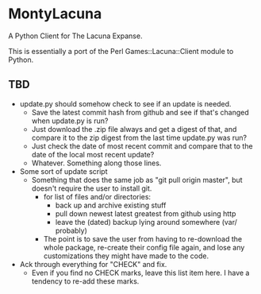 MontyLacuna
===========

A Python Client for The Lacuna Expanse.

This is essentially a port of the Perl Games::Lacuna::Client module to Python.  

## TBD
- update.py should somehow check to see if an update is needed.
  - Save the latest commit hash from github and see if that's changed when update.py is 
    run?
  - Just download the .zip file always and get a digest of that, and compare it to the zip 
    digest from the last time update.py was run?
  - Just check the date of most recent commit and compare that to the date of the local 
    most recent update?
  - Whatever.  Something along those lines.
- Some sort of update script
    - Something that does the same job as "git pull origin master", but doesn't require 
      the user to install git.
        - for list of files and/or directories:
            - back up and archive existing stuff
            - pull down newest latest greatest from github using http
            - leave the (dated) backup lying around somewhere (var/ probably)
        - The point is to save the user from having to re-download the whole package, 
          re-create their config file again, and lose any customizations they might have 
          made to the code.
- Ack through everything for "CHECK" and fix.
  - Even if you find no CHECK marks, leave this list item here.  I have a tendency to 
    re-add these marks.

